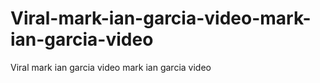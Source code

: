 # Viral-mark-ian-garcia-video-mark-ian-garcia-video
Viral mark ian garcia video mark ian garcia video
